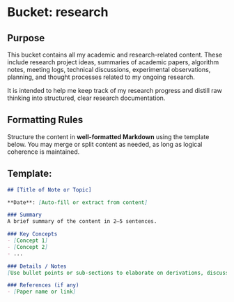 # Bucket: research

## Purpose
This bucket contains all my academic and research-related content. These include research project ideas, summaries of academic papers, algorithm notes, meeting logs, technical discussions, experimental observations, planning, and thought processes related to my ongoing research.

It is intended to help me keep track of my research progress and distill raw thinking into structured, clear research documentation.

## Formatting Rules
Structure the content in **well-formatted Markdown** using the template below. You may merge or split content as needed, as long as logical coherence is maintained.

## Template:
```markdown
## [Title of Note or Topic]

**Date**: [Auto-fill or extract from content]

### Summary
A brief summary of the content in 2–5 sentences.

### Key Concepts
- [Concept 1]
- [Concept 2]
- ...

### Details / Notes
[Use bullet points or sub-sections to elaborate on derivations, discussions, equations, or thoughts.]

### References (if any)
- [Paper name or link]
